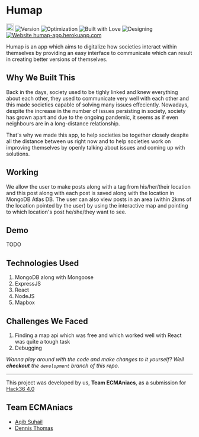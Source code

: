 # Humap
<a href="https://hack36.com"><img src="http://bit.ly/BuiltAtHack36" height=20px></a>
![Version](https://img.shields.io/badge/version-1.69-brightgreen.svg)
![Optimization](https://img.shields.io/badge/optimised-0%25-critical.svg)
![Built with Love](https://img.shields.io/badge/built%20with-love-important.svg)
![Designing](https://img.shields.io/badge/designed%20in-ms%20paint-blueviolet.svg)
[![Website humap-app.herokuapp.com](https://img.shields.io/website-up-down-green-red/https/humap-app.herokuapp.com.svg)](https://humap-app.herokuapp.com/)

Humap is an app which aims to digitalize how societies interact within themselves by providing an easy interface to communicate which can result in creating better versions of themselves.

## Why We Built This
Back in the days, society used to be tighly linked and knew everything about each other, they used to communicate very well with each other and this made societies
capable of solving many issues effeciently. Nowadays, despite the increase in the number of issues persisting in society, society has grown apart and due to the ongoing pandemic, it seems as if even neighbours are in a long-distance relationship.

That's why we made this app, to help societies be together closely despite all the distance between us right now and to help societies work on improving themselves by openly talking about issues and coming up with solutions.

## Working
We allow the user to make posts along with a tag from his/her/their location and this post along with each post is saved along with the location in MongoDB Atlas DB. The user can also view posts in an area (within 2kms of the location pointed by the user) by using the interactive map and pointing to which location's post he/she/they want to see.

## Demo
TODO

## Technologies Used
1. MongoDB along with Mongoose
2. ExpressJS
3. React
4. NodeJS
5. Mapbox

## Challenges We Faced
1. Finding a map api which was free and which worked well with React was quite a tough task
2. Debugging  

*Wanna play around with the code and make changes to it yourself? Well **checkout** the `development` branch of this repo.*

---

This project was developed by us, **Team ECMAniacs**, as a submission for [Hack36 4.0](https://www.hack36.com/)

## Team ECMAniacs
- [Aqib Suhail](https://github.com/geeqib23)
- [Dennis Thomas](https://github.com/DNA5769)